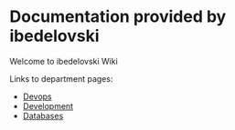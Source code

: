 <!-- TITLE: Home -->
<!-- SUBTITLE: A quick summary of Home -->

# Documentation provided by ibedelovski

Welcome to ibedelovski Wiki

Links to department pages:
* [Devops](/devops)
* [Development](/engineering)
* [Databases](/mysql)